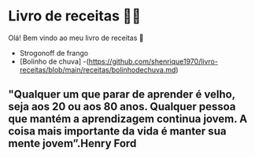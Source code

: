 # Livro de receitas :man_cook:

Olá! Bem vindo ao meu livro de receitas :wave:

- Strogonoff de frango
- [Bolinho de chuva] -(https://github.com/shenrique1970/livro-receitas/blob/main/receitas/bolinhodechuva.md)


## "Qualquer um que parar de aprender é velho, seja aos 20 ou aos 80 anos. Qualquer pessoa que mantém a aprendizagem continua jovem. A coisa mais importante da vida é manter sua mente jovem”.Henry Ford
